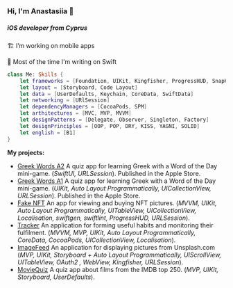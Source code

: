 <h3 align="left">Hi, I'm Anastasiia 👋</h3>
<h5 align="left">iOS developer from Cyprus</h5>

🏗️ I’m working on mobile apps

🍏 Most of the time I'm writing on Swift

```swift
class Me: Skills {
    let frameworks = [Foundation, UIKit, Kingfisher, ProgressHUD, SnapKit]
    let layout = [Storyboard, Code Layout]
    let data = [UserDefaults, Keychain, CoreData, SwiftData]
    let networking = [URlSession]
    let dependencyManagers = [CocoaPods, SPM]
    let arthitectures = [MVC, MVP, MVVM]
    let designPatterns = [Delegate, Observer, Singleton, Factory]
    let designPrinciples = [OOP, POP, DRY, KISS, YAGNI, SOLID]
    let english = [B1]
}
```

 **My projects:**

- [Greek Words A2](https://github.com/Azonaz/GreekWordsA2) A quiz app for learning Greek with a Word of the Day mini-game. (*SwiftUI, URLSession*). Published in the Apple Store.
- [Greek Words A1](https://github.com/Azonaz/GreekWords) A quiz app for learning Greek with a Word of the Day mini-game. (*UIKit, Auto Layout Programmatically, UICollectionView, URLSession*). Published in the Apple Store.
- [Fake NFT](https://github.com/Azonaz/iOS-FakeNFT-StarterProject-Public) An app for viewing and buying NFT pictures. (*MVVM, UIKit, Auto Layout Programmatically, UITableView, UICollectionView, Localisation, swiftgen, swiftlint, ProgressHUD, URLSession*).
- [Tracker](https://github.com/Azonaz/Tracker) An application for forming useful habits and monitoring their fulfilment. (*MVVM, MVP, UIKit, Auto Layout Programmatically, CoreData, CocoaPods, UICollectionView, Localisation*).
- [ImageFeed](https://github.com/Azonaz/ImageFeed) An application for displaying pictures from Unsplash.com (*MVP, UIKit, Storyboard + Auto Layout Programmatically, UIScrollView, UITableView, OAuth2 , WebView, Kingfisher, URLSession*).
- [MovieQuiz](https://github.com/Azonaz/MovieQuiz-ios) A quiz app about films from the IMDB top 250. (*MVP, UIKit, Storyboard, UserDefaults*).
